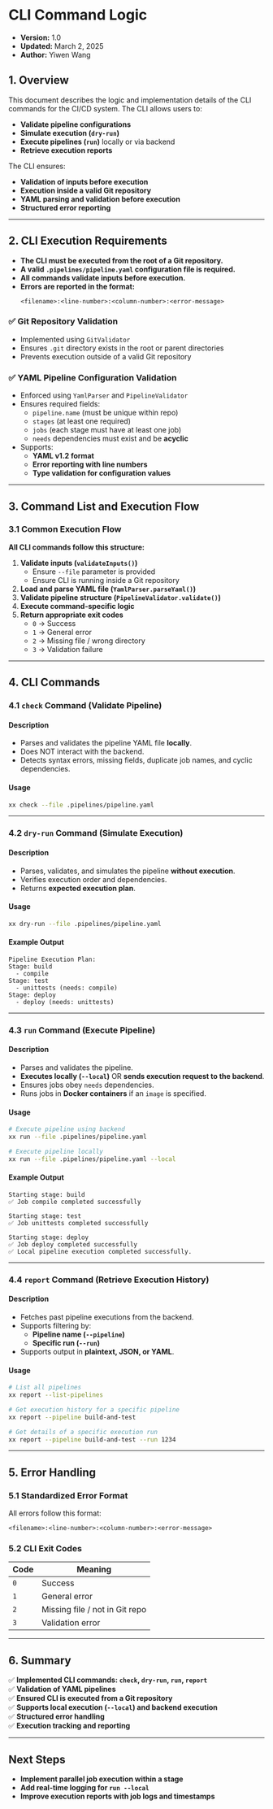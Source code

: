 # **CLI Command Logic**
- **Version:** 1.0
- **Updated:** March 2, 2025
- **Author:** Yiwen Wang

## **1. Overview**
This document describes the logic and implementation details of the CLI commands for the CI/CD system. The CLI allows users to:
- **Validate pipeline configurations**
- **Simulate execution (`dry-run`)**
- **Execute pipelines (`run`)** locally or via backend
- **Retrieve execution reports**

The CLI ensures:
- **Validation of inputs before execution**
- **Execution inside a valid Git repository**
- **YAML parsing and validation before execution**
- **Structured error reporting**

---

## **2. CLI Execution Requirements**
- **The CLI must be executed from the root of a Git repository.**
- **A valid `.pipelines/pipeline.yaml` configuration file is required.**
- **All commands validate inputs before execution.**
- **Errors are reported in the format:**
  ```
  <filename>:<line-number>:<column-number>:<error-message>
  ```

### ✅ **Git Repository Validation**
- Implemented using `GitValidator`
- Ensures `.git` directory exists in the root or parent directories
- Prevents execution outside of a valid Git repository

### ✅ **YAML Pipeline Configuration Validation**
- Enforced using `YamlParser` and `PipelineValidator`
- Ensures required fields:
    - `pipeline.name` (must be unique within repo)
    - `stages` (at least one required)
    - `jobs` (each stage must have at least one job)
    - `needs` dependencies must exist and be **acyclic**
- Supports:
    - **YAML v1.2 format**
    - **Error reporting with line numbers**
    - **Type validation for configuration values**

---

## **3. Command List and Execution Flow**
### **3.1 Common Execution Flow**
**All CLI commands follow this structure:**
1. **Validate inputs (`validateInputs()`)**
    - Ensure `--file` parameter is provided
    - Ensure CLI is running inside a Git repository
2. **Load and parse YAML file (`YamlParser.parseYaml()`)**
3. **Validate pipeline structure (`PipelineValidator.validate()`)**
4. **Execute command-specific logic**
5. **Return appropriate exit codes**
    - `0` → Success
    - `1` → General error
    - `2` → Missing file / wrong directory
    - `3` → Validation failure

---

## **4. CLI Commands**
### **4.1 `check` Command (Validate Pipeline)**
#### **Description**
- Parses and validates the pipeline YAML file **locally**.
- Does NOT interact with the backend.
- Detects syntax errors, missing fields, duplicate job names, and cyclic dependencies.

#### **Usage**
```bash
xx check --file .pipelines/pipeline.yaml
```

---

### **4.2 `dry-run` Command (Simulate Execution)**
#### **Description**
- Parses, validates, and simulates the pipeline **without execution**.
- Verifies execution order and dependencies.
- Returns **expected execution plan**.

#### **Usage**
```bash
xx dry-run --file .pipelines/pipeline.yaml
```

#### **Example Output**
```
Pipeline Execution Plan:
Stage: build
  - compile
Stage: test
  - unittests (needs: compile)
Stage: deploy
  - deploy (needs: unittests)
```

---

### **4.3 `run` Command (Execute Pipeline)**
#### **Description**
- Parses and validates the pipeline.
- **Executes locally (`--local`)** OR **sends execution request to the backend**.
- Ensures jobs obey `needs` dependencies.
- Runs jobs in **Docker containers** if an `image` is specified.

#### **Usage**
```bash
# Execute pipeline using backend
xx run --file .pipelines/pipeline.yaml

# Execute pipeline locally
xx run --file .pipelines/pipeline.yaml --local
```

#### **Example Output**
```
Starting stage: build
✅ Job compile completed successfully

Starting stage: test
✅ Job unittests completed successfully

Starting stage: deploy
✅ Job deploy completed successfully
✅ Local pipeline execution completed successfully.
```

---

### **4.4 `report` Command (Retrieve Execution History)**
#### **Description**
- Fetches past pipeline executions from the backend.
- Supports filtering by:
    - **Pipeline name (`--pipeline`)**
    - **Specific run (`--run`)**
- Supports output in **plaintext, JSON, or YAML**.

#### **Usage**
```bash
# List all pipelines
xx report --list-pipelines

# Get execution history for a specific pipeline
xx report --pipeline build-and-test

# Get details of a specific execution run
xx report --pipeline build-and-test --run 1234
```

---

## **5. Error Handling**
### **5.1 Standardized Error Format**
All errors follow this format:
```
<filename>:<line-number>:<column-number>:<error-message>
```

### **5.2 CLI Exit Codes**
| Code | Meaning |
|------|---------|
| `0`  | Success |
| `1`  | General error |
| `2`  | Missing file / not in Git repo |
| `3`  | Validation error |

---

## **6. Summary**
✅ **Implemented CLI commands: `check`, `dry-run`, `run`, `report`**  
✅ **Validation of YAML pipelines**  
✅ **Ensured CLI is executed from a Git repository**  
✅ **Supports local execution (`--local`) and backend execution**  
✅ **Structured error handling**  
✅ **Execution tracking and reporting**

---

## **Next Steps**
- **Implement parallel job execution within a stage**
- **Add real-time logging for `run --local`**
- **Improve execution reports with job logs and timestamps**

